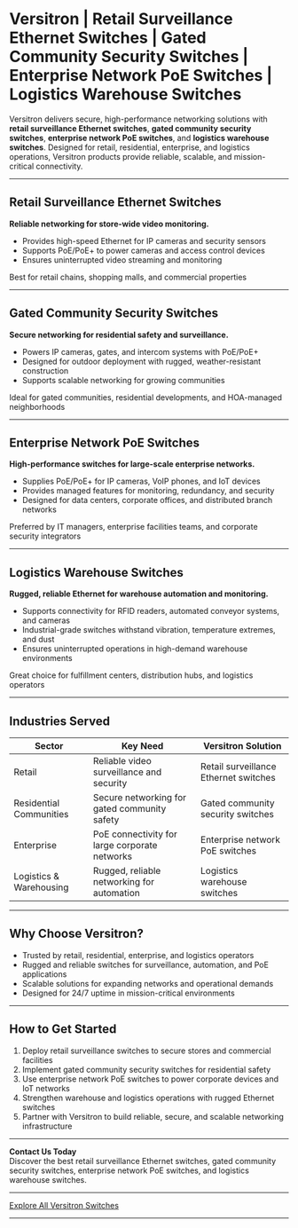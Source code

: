 # Versitron | Retail Surveillance Ethernet Switches | Gated Community Security Switches | Enterprise Network PoE Switches | Logistics Warehouse Switches

Versitron delivers secure, high-performance networking solutions with **retail surveillance Ethernet switches**, **gated community security switches**, **enterprise network PoE switches**, and **logistics warehouse switches**. Designed for retail, residential, enterprise, and logistics operations, Versitron products provide reliable, scalable, and mission-critical connectivity.

---

## Retail Surveillance Ethernet Switches

**Reliable networking for store-wide video monitoring.**

- Provides high-speed Ethernet for IP cameras and security sensors  
- Supports PoE/PoE+ to power cameras and access control devices  
- Ensures uninterrupted video streaming and monitoring  

Best for retail chains, shopping malls, and commercial properties  

---

## Gated Community Security Switches

**Secure networking for residential safety and surveillance.**

- Powers IP cameras, gates, and intercom systems with PoE/PoE+  
- Designed for outdoor deployment with rugged, weather-resistant construction  
- Supports scalable networking for growing communities  

Ideal for gated communities, residential developments, and HOA-managed neighborhoods  

---

## Enterprise Network PoE Switches

**High-performance switches for large-scale enterprise networks.**

- Supplies PoE/PoE+ for IP cameras, VoIP phones, and IoT devices  
- Provides managed features for monitoring, redundancy, and security  
- Designed for data centers, corporate offices, and distributed branch networks  

Preferred by IT managers, enterprise facilities teams, and corporate security integrators  

---

## Logistics Warehouse Switches

**Rugged, reliable Ethernet for warehouse automation and monitoring.**

- Supports connectivity for RFID readers, automated conveyor systems, and cameras  
- Industrial-grade switches withstand vibration, temperature extremes, and dust  
- Ensures uninterrupted operations in high-demand warehouse environments  

Great choice for fulfillment centers, distribution hubs, and logistics operators  

---

## Industries Served

| Sector                  | Key Need                                          | Versitron Solution                           |
|-------------------------|--------------------------------------------------|----------------------------------------------|
| Retail                  | Reliable video surveillance and security          | Retail surveillance Ethernet switches        |
| Residential Communities | Secure networking for gated community safety      | Gated community security switches            |
| Enterprise              | PoE connectivity for large corporate networks    | Enterprise network PoE switches              |
| Logistics & Warehousing | Rugged, reliable networking for automation        | Logistics warehouse switches                  |

---

## Why Choose Versitron?

- Trusted by retail, residential, enterprise, and logistics operators  
- Rugged and reliable switches for surveillance, automation, and PoE applications  
- Scalable solutions for expanding networks and operational demands  
- Designed for 24/7 uptime in mission-critical environments  

---

## How to Get Started

1. Deploy retail surveillance switches to secure stores and commercial facilities  
2. Implement gated community security switches for residential safety  
3. Use enterprise network PoE switches to power corporate devices and IoT networks  
4. Strengthen warehouse and logistics operations with rugged Ethernet switches  
5. Partner with Versitron to build reliable, secure, and scalable networking infrastructure  

---

**Contact Us Today**  
Discover the best retail surveillance Ethernet switches, gated community security switches, enterprise network PoE switches, and logistics warehouse switches.  

---

[Explore All Versitron Switches](https://www.versitron.com/collections/fiber-optic-network-switches)

---
